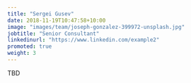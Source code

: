 ```yaml
---
title: "Sergei Gusev"
date: 2018-11-19T10:47:58+10:00
image: "images/team/joseph-gonzalez-399972-unsplash.jpg"
jobtitle: "Senior Consultant"
linkedinurl: "https://www.linkedin.com/example2"
promoted: true
weight: 3
---
```


TBD

